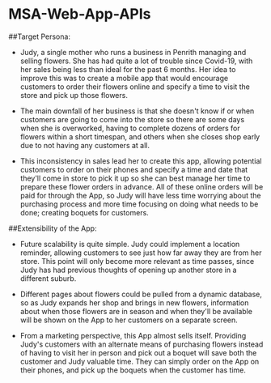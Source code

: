 # MSA-Web-App-APIs

##Target Persona:

* Judy, a single mother who runs a business in Penrith managing and selling flowers. She has had quite a lot of trouble since Covid-19, with her sales being less than ideal for the past 6 months. Her idea to improve this was to create a mobile app that would encourage customers to order their flowers online and specify a time to visit the store and pick up those flowers. 

* The main downfall of her business is that she doesn't know if or when customers are going to come into the store so there are some days when she is overworked, having to complete dozens of orders for flowers within a short timespan, and others when she closes shop early due to not having any customers at all. 

* This inconsistency in sales lead her to create this app, allowing potential customers to order on their phones and specify a time and date that they'll come in store to pick it up so she can best manage her time to prepare these flower orders in advance. All of these online orders will be paid for through the App, so Judy will have less time worrying about the purchasing process and more time focusing on doing what needs to be done; creating boquets for customers. 


##Extensibility of the App:

* Future scalability is quite simple. Judy could implement a location reminder, allowing customers to see just how far away they are from her store. This point will only become more relevant as time passes, since Judy has had previous thoughts of opening up another store in a different suburb. 

* Different pages about flowers could be pulled from a dynamic database, so as Judy expands her shop and brings in new flowers, information about when those flowers are in season and when they'll be available will be shown on the App to her customers on a separate screen.

* From a marketing perspective, this App almost sells itself. Providing Judy's customers with an alternate means of purchasing flowers instead of having to visit her in person and pick out a boquet will save both the customer and Judy valuable time. They can simply order on the App on their phones, and pick up the boquets when the customer has time. 
